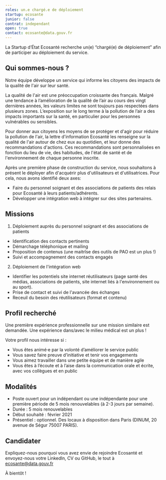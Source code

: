 ```yaml
---
roles: un.e chargé.e de déploiement
startup: ecosante
junior: false
contrat: independant
open: true
contact: ecosante@data.gouv.fr
---
```


La Startup d’État Ecosanté recherche un(e) “chargé(e) de déploiement” afin de participer au déploiement du service.

<!--more-->

## Qui sommes-nous ?

Notre équipe développe un service qui informe les citoyens des impacts de la qualité de l'air sur leur santé. 

La qualité de l'air est une préoccupation croissante des français. Malgré une tendance à l’amélioration de la qualité de l’air au cours des vingt dernières années, les valeurs limites ne sont toujours pas respectées dans plusieurs zones. L’exposition sur le long terme à la pollution de l’air a des impacts importants sur la santé, en particulier pour les personnes vulnérables ou sensibles.

Pour donner aux citoyens les moyens de se protéger et d'agir pour réduire la pollution de l'air, la lettre d'information Ecosanté les renseigne sur la qualité de l'air autour de chez eux au quotidien, et leur donne des recommandations d'actions. Ces recommandations sont personnalisées en fonction du lieu de vie, des habitudes, de l'état de santé et de l'environnement de chaque personne inscrite.

Après une première phase de construction du service, nous souhaitons à présent le déployer afin d'acquérir plus d'utilisateurs et d'utilisatrices. Pour cela, nous avons identifié deux axes:
- Faire du personnel soignant et des associations de patients des relais pour Ecosanté à leurs patients/adhérents.
- Développer une intégration web à intégrer sur des sites partenaires. 

## Missions

1. Déploiement auprès du personnel soignant et des associations de patients
- Identification des contacts pertinents 
- Démarchage téléphonique et mailing
- Proposition de contenus (une maitrîse des outils de PAO est un plus !)
- Suivi et accompagnement des contacts engagés

2. Déploiement de l'intégration web
- Identifier les potentiels site internet réutilisateurs (page santé des médias, associations de patients, site internet liés à l'environnement ou au sport).
- Prise de contact et suivi de l'avancée des échanges
- Receuil du besoin des réutilisateurs (format et contenu)


## Profil recherché

Une première expérience professionnelle sur une mission similaire est demandée. Une expérience dans/avec le milieu médical est un plus !

Votre profil nous intéresse si :

* Vous êtes animé·e par la volonté d’améliorer le service public
* Vous savez faire preuve d’initiative et tenir vos engagements
* Vous aimez travailler dans une petite équipe et de manière agile
* Vous êtes à l’écoute et à l’aise dans la communication orale et écrite, avec vos collègues et en public

## Modalités

- Poste ouvert pour un indépendant ou une indépendante pour une première période de 5 mois renouvelables (à 2-3  jours par semaine). 
- Durée : 5 mois renouvelables
- Début souhaité : février 2021
- Présentiel : optionnel. Des locaux à disposition dans Paris (DINUM, 20 avenue de Ségur 75007 PARIS).

## Candidater

Expliquez-nous pourquoi vous avez envie de rejoindre Ecosanté et envoyez-nous votre LinkedIn, CV ou GitHub, le tout à [ecosante@data.gouv.fr](mailto:ecosante@data.gouv.fr)

À bientôt !
